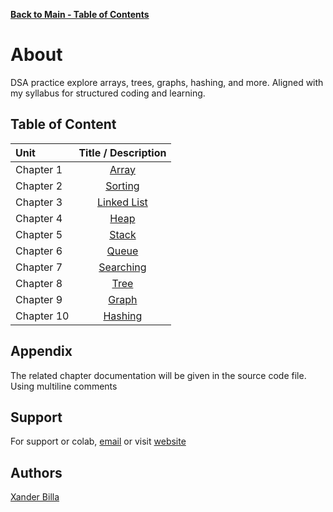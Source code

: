 [**Back to Main - Table of Contents**](https://github.com/xanderbilla/LPU-Academics/blob/main/README.md)

# About

DSA practice explore arrays, trees, graphs, hashing, and more. Aligned with my syllabus for structured coding and learning.

## Table of Content

| Unit       |                                      Title / Description                                       |
| :--------- | :--------------------------------------------------------------------------------------------: |
| Chapter 1  |    [Array](https://github.com/xanderbilla/LPU-Academics/blob/main/blob/CSE205/CSE205_1.md)     |
| Chapter 2  |   [Sorting](https://github.com/xanderbilla/LPU-Academics/tree/main/blob/CSE205/CSE205_2.md)    |
| Chapter 3  | [Linked List ](https://github.com/xanderbilla/LPU-Academics/tree/main/blob/CSE205/CSE205_3.md) |
| Chapter 4  |     [Heap](https://github.com/xanderbilla/LPU-Academics/tree/main/blob/CSE205/CSE205_4.md)     |
| Chapter 5  |    [Stack](https://github.com/xanderbilla/LPU-Academics/tree/main/blob/CSE205/CSE205_5.md)     |
| Chapter 6  |    [Queue](https://github.com/xanderbilla/LPU-Academics/tree/main/blob/CSE205/CSE205_6.md)     |
| Chapter 7  |  [Searching](https://github.com/xanderbilla/LPU-Academics/tree/main/blob/CSE205/CSE205_7.md)   |
| Chapter 8  |     [Tree](https://github.com/xanderbilla/LPU-Academics/tree/main/blob/CSE205/CSE205_8.md)     |
| Chapter 9  |    [Graph](https://github.com/xanderbilla/LPU-Academics/tree/main/blob/CSE205/CSE205_9.md)     |
| Chapter 10 |   [Hashing](https://github.com/xanderbilla/LPU-Academics/tree/main/blob/CSE205/CSE205_10.md)   |

## Appendix

The related chapter documentation will be given in the source code file. Using multiline comments

## Support

For support or colab, [email](mailto:dev.xanderbilla@gmail.com) or visit [website](https://xanderbilla.com)

## Authors

[Xander Billa](https://xanderbilla.com)
